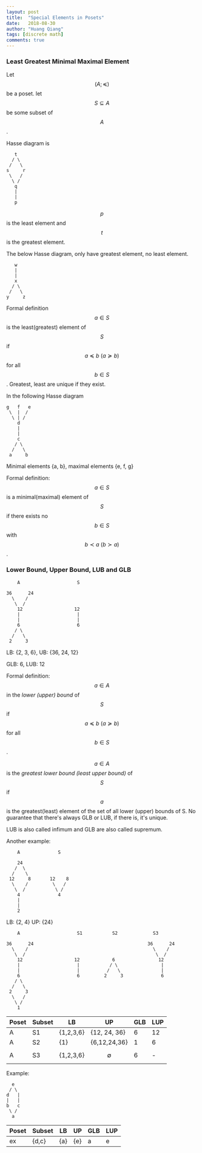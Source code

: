 ```yaml
---
layout: post
title:  "Special Elements in Posets"
date:   2018-08-30
author: "Huang Qiang"
tags: [discrete math]
comments: true
---
```


### Least Greatest Minimal Maximal Element

Let $$(A;\preceq)$$ be a poset. let $$S \subseteq A$$ be some subset of $$A$$.

Hasse diagram is

```
   t
  / \
 /   \
s     r
 \   /
  \ /
   q
   |
   |
   p
```
$$p$$ is the least element and $$t$$ is the greatest element.


The below Hasse diagram, only have greatest element, no least element.

```
   w
   |
   |
   x
  / \
 /   \
y     z
```
Formal definition $$a \in S$$ is the least(greatest) element of $$S$$ if $$a \preceq b\ (a \succeq b)$$ for all $$b \in S$$. Greatest, least are unique if they exist.

In the following Hasse diagram

```
g   f   e
 \  |  /
  \ | /
    d
    |
    |
    c
   / \
  /   \
 a     b
```

Minimal elements {a, b}, maximal elements {e, f, g}

Formal definition: $$a \in S$$ is a minimal(maximal) element of $$S$$ if there exists no $$b \in S$$ with $$b \prec a\ (b \succ a)$$.

### Lower Bound, Upper Bound, LUB and GLB

```
    A                     S
    
36      24
  \    /
   \  /
    12                   12
    |                     |
    |                     |
    6                     6
   / \
  /   \
 2     3
```

LB: {2, 3, 6}, UB: {36, 24, 12}

GLB: 6, LUB: 12

Formal definition: $$a \in A$$ in the _lower (upper) bound_ of $$S$$ if $$a \preceq b\ (a \succeq b)$$ for all $$b \in S$$.

$$a \in A$$ is the _greatest lower bound (least upper bound)_ of $$S$$ if $$a$$ is the greatest(least) element of the set of all lower (upper) bounds of S. No guarantee that there's always GLB or LUB, if there is, it's unique.

LUB is also called infimum and GLB are also called supremum.

Another example:

```
    A              S
    
    24
   /  \
  /    \
 12     8       12    8  
  \    /         \   /
   \  /           \ /
    4              4
    |
    |
    2 
```

LB: {2, 4}
UP: {24}


```
    A                     S1           S2             S3      
    
36      24                                          36      24
  \    /                                              \    /
   \  /                                                \  /
    12                   12            6                12  
    |                     |           / \                |
    |                     |          /   \               |
    6                     6         2     3              6
   / \
  /   \
 2     3
  \   /
   \ /
    1
```

Poset | Subset | LB  | UP  | GLB | LUP
----- | ------ | --- | --- | --- | ---
A     | S1     | {1,2,3,6}  | {12, 24, 36} | 6 | 12
A     | S2     | {1} | {6,12,24,36} | 1 | 6
A     | S3     | {1,2,3,6} | $$\emptyset$$ | 6 | -


Example: 

```
  e
 / \
d   |
|   |
b   c
 \ /
  a
```

Poset | Subset | LB  | UP  | GLB | LUP
----- | ------ | --- | --- | --- | ---
ex    | {d,c}  | {a} | {e} | a   | e

